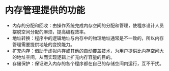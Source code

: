 # 内存管理提供的功能
- 内存的分配和回收：由操作系统完成内存空间的分配和管理，使程序设计人员摆脱空间分配的麻烦，提高编程效率。
- 地址转换：程序中的<p hidden>[[逻辑地址与物理地址]]</p>逻辑地址与内存中的物理地址通常是不一致的，所以内存管理需要提供地址的变换能力。
- 扩充内存：借助于虚拟内存或其他的自动覆盖技术，为用户提供比内存空间大的地址空间，从而实现逻辑上扩充内存容量的目的。
- 存储保护：保证进入内存的各个程序都在自己的存储空间内运行，互不干扰。